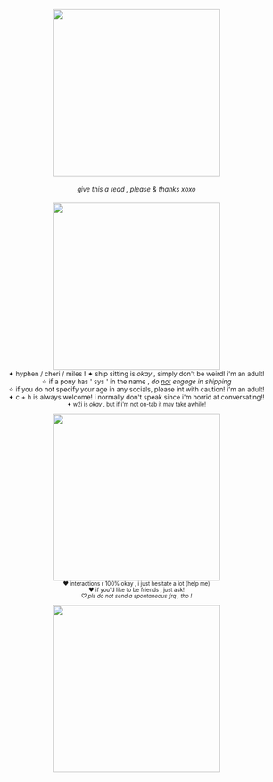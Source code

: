 <p align="center">
  <img width=300 src="https://i.imgur.com/o9PV0Ex.png"/>
<br><br>
  <sub><i>give this a read , please & thanks xoxo</i></sub><br>
<br><img width=300 src="https://imgur.com/O35CKfu.png"/>
<br><sub>
✦ hyphen / cheri / miles !
  ✦ ship sitting is <i>okay</i> , simply don't be weird! i'm an adult!<br>
  ✧ if a pony has ' sys ' in the name , <i>do <ins>not</ins> engage in shipping</i><br>
  ✧ if you do not specify your age in any socials, please int with caution! i'm an adult!<br>
  ✦ c + h is always welcome! i normally don't speak since i'm horrid at conversating!! <br>
 <sub> ✦ w2i is <i>okay</i> , but if i'm not on-tab it may take awhile!<br>
   <br><img width=300 src="https://imgur.com/O35CKfu.png"/><br>
♥ interactions r 100% okay , i just hesitate a lot (help me)</i><br>
 ♥ if you'd like to be friends , just ask! <br>
   <i>♡ pls do not send a spontaneous frq , tho !</i><br>
   <br><img width=300 src="https://i.imgur.com/o9PV0Ex.png"/>
 </sub>
</p>
